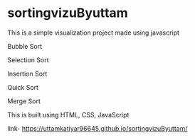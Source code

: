 # sortingvizuByuttam
This is a simple visualization project made using javascript

Bubble Sort

Selection Sort

Insertion Sort

Quick Sort

Merge Sort

This is built using HTML, CSS, JavaScript

link- https://uttamkatiyar96645.github.io/sortingvizuByuttam/
